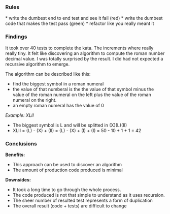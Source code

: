 <h3>Rules</h3>
*   write the dumbest end to end test and see it fail (red)
*   write the dumbest code that makes the test pass (green)
*   refactor like you really meant it

<h3>Findings</h3>

It took over 40 tests to complete the kata. 
The increments where really really tiny. It felt like discovering an algorithm to compute the roman number decimal value. 
I was totally surprised by the result. I did had not expected a recursive algorithm to emerge.

The algorithm can be described like this:
* find the biggest symbol in a roman numeral
* the value of that numberal is the the value of that symbol minus the value of the roman numeral on the left plus the value of the roman numeral on the right.
* an empty roman numeral has the value of 0

*Example: XLII*
* The biggest symbol is L and will be splitted in (X)(L)(II)
* XLII = (L) - (X) + (II) = (L) - (X) + (I) + (I) = 50 - 10 + 1 + 1 = 42

<h3>Conclusions</h3>

**Benefits:**
* This approach can be used to discover an algorithm
* The amount of production code produced is minimal

**Downsides:**
* It took a long time to go through the whole process.
* The code produced is not that simple to understand as it uses recursion.
* The sheer number of resulted test represents a form of duplication
* The overall result (code + tests) are difficult to change
